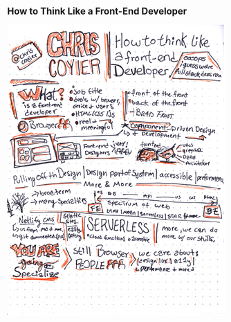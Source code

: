 ## How to Think Like a Front-End Developer

![Chris Coyier on Frontend Development](img/03-chris-coyier.jpg)
